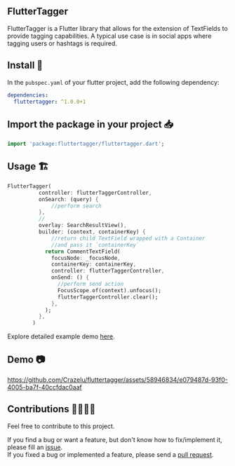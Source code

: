 ## FlutterTagger

FlutterTagger is a Flutter library that allows for the extension of TextFields to provide tagging capabilities. A typical use case is in social apps where tagging users or hashtags is required.

## Install 🚀

In the `pubspec.yaml` of your flutter project, add the following dependency:

```yaml
dependencies:
  fluttertagger: ^1.0.0+1
```

## Import the package in your project 📥

```dart
import 'package:fluttertagger/fluttertagger.dart';
```

## Usage 🏗️

```dart
FlutterTagger(
          controller: flutterTaggerController,
          onSearch: (query) {
              //perform search
          },
          //
          overlay: SearchResultView(),
          builder: (context, containerKey) {
              //return child TextField wrapped with a Container
              //and pass it `containerKey`
            return CommentTextField(
              focusNode: _focusNode,
              containerKey: containerKey,
              controller: flutterTaggerController,
              onSend: () {
                //perform send action
                FocusScope.of(context).unfocus();
                flutterTaggerController.clear();
              },
            );
          },
        )
```


Explore detailed example demo [here](https://github.com/Crazelu/fluttertagger/tree/main/example).

## Demo 📷

https://github.com/Crazelu/fluttertagger/assets/58946834/e079487d-93f0-4005-ba7f-40ccfdac0aaf

## Contributions 🫱🏾‍🫲🏼

Feel free to contribute to this project.

If you find a bug or want a feature, but don't know how to fix/implement it, please fill an [issue](https://github.com/Crazelu/fluttertagger/issues).  
If you fixed a bug or implemented a feature, please send a [pull request](https://github.com/Crazelu/fluttertagger/pulls).
